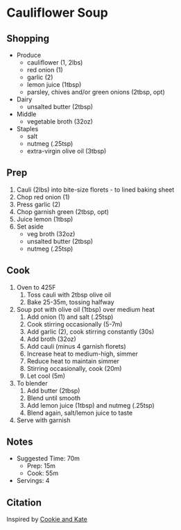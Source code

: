 # Cauliflower Soup

## Shopping

- Produce
    - cauliflower (1, 2lbs)
    - red onion (1)
    - garlic (2)
    - lemon juice (1tbsp)
    - parsley, chives and/or green onions (2tbsp, opt)
- Dairy
    - unsalted butter (2tbsp)
- Middle
    - vegetable broth (32oz)
- Staples
    - salt
    - nutmeg (.25tsp)
    - extra-virgin olive oil (3tbsp)

## Prep

1. Cauli (2lbs) into bite-size florets - to lined baking sheet
1. Chop red onion (1)
1. Press garlic (2)
1. Chop garnish green (2tbsp, opt)
1. Juice lemon (1tbsp)
1. Set aside
    - veg broth (32oz)
    - unsalted butter (2tbsp)
    - nutmeg (.25tsp)

## Cook

1. Oven to 425F
    1. Toss cauli with 2tbsp olive oil
    1. Bake 25-35m, tossing halfway
1. Soup pot with olive oil (1tbsp) over medium heat
    1. Add onion (1) and salt (.25tsp)
    1. Cook stirring occasionally (5-7m)
    1. Add garlic (2), cook stirring constantly (30s)
    1. Add broth (32oz)
    1. Add cauli (minus 4 garnish florets)
    1. Increase heat to medium-high, simmer
    1. Reduce heat to maintain simmer
    1. Stirring occasionally, cook (20m)
    1. Let cool (5m)
1. To blender
    1. Add butter (2tbsp)
    1. Blend until smooth
    1. Add lemon juice (1tbsp) and nutmeg (.25tsp)
    1. Blend again, salt/lemon juice to taste
1. Serve with garnish

## Notes

- Suggested Time: 70m
    - Prep: 15m
    - Cook: 55m
- Servings: 4

## Citation

Inspired by
[Cookie and Kate](https://cookieandkate.com/creamy-roasted-cauliflower-soup-recipe/)

